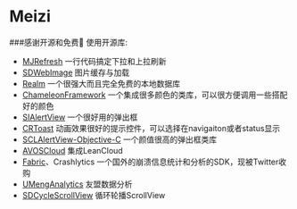 # Meizi
###感谢开源和免费🌈
使用开源库:

- [MJRefresh](https://github.com/CoderMJLee/MJRefresh) 一行代码搞定下拉和上拉刷新
- [SDWebImage](https://github.com/rs/SDWebImage) 图片缓存与加载
- [Realm](https://realm.io/) 一个很强大而且完全免费的本地数据库
- [ChameleonFramework](https://github.com/ViccAlexander/Chameleon) 一个集成很多颜色的类库，可以很方便调用一些搭配好的颜色
- [SIAlertView](https://github.com/Sumi-Interactive/SIAlertView) 一个很好用的弹出框
- [CRToast](https://github.com/cruffenach/CRToast) 动画效果很好的提示控件，可以选择在navigaiton或者status显示
- [SCLAlertView-Objective-C](https://github.com/dogo/SCLAlertView) 一个颜值很高的弹出框类库
- [AVOSCloud](https://leancloud.cn/docs/sdk_down.html) 集成LeanCloud
- [Fabric](https://fabric.io)、Crashlytics 一个国外的崩溃信息统计和分析的SDK，现被Twitter收购
- [UMengAnalytics](http://www.umeng.com/) 友盟数据分析
- [SDCycleScrollView](https://github.com/gsdios/SDCycleScrollView) 循环轮播ScrollView